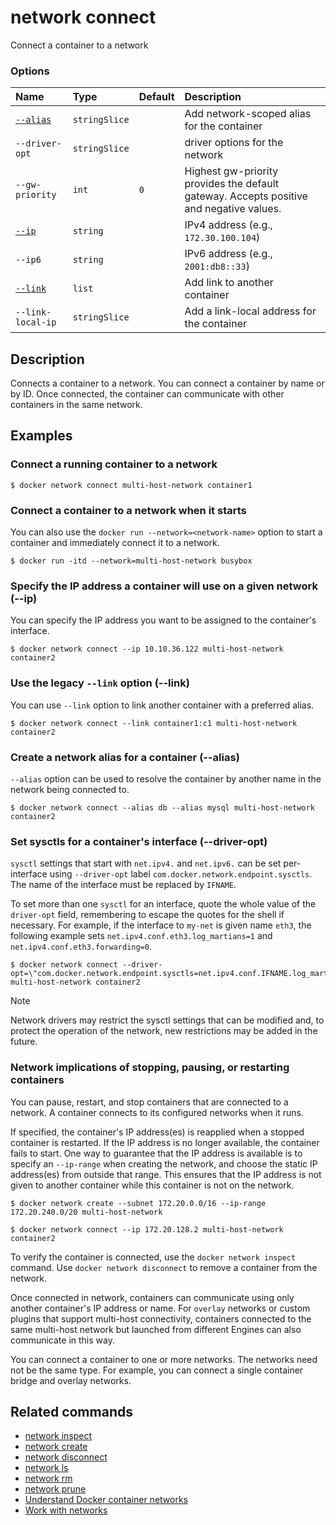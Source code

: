 # network connect

<!---MARKER_GEN_START-->
Connect a container to a network

### Options

| Name                | Type          | Default | Description                                                                             |
|:--------------------|:--------------|:--------|:----------------------------------------------------------------------------------------|
| [`--alias`](#alias) | `stringSlice` |         | Add network-scoped alias for the container                                              |
| `--driver-opt`      | `stringSlice` |         | driver options for the network                                                          |
| `--gw-priority`     | `int`         | `0`     | Highest gw-priority provides the default gateway. Accepts positive and negative values. |
| [`--ip`](#ip)       | `string`      |         | IPv4 address (e.g., `172.30.100.104`)                                                   |
| `--ip6`             | `string`      |         | IPv6 address (e.g., `2001:db8::33`)                                                     |
| [`--link`](#link)   | `list`        |         | Add link to another container                                                           |
| `--link-local-ip`   | `stringSlice` |         | Add a link-local address for the container                                              |


<!---MARKER_GEN_END-->

## Description

Connects a container to a network. You can connect a container by name
or by ID. Once connected, the container can communicate with other containers in
the same network.

## Examples

### Connect a running container to a network

```console
$ docker network connect multi-host-network container1
```

### Connect a container to a network when it starts

You can also use the `docker run --network=<network-name>` option to start a
container and immediately connect it to a network.

```console
$ docker run -itd --network=multi-host-network busybox
```

### <a name="ip"></a> Specify the IP address a container will use on a given network (--ip)

You can specify the IP address you want to be assigned to the container's interface.

```console
$ docker network connect --ip 10.10.36.122 multi-host-network container2
```

### <a name="link"></a> Use the legacy `--link` option (--link)

You can use `--link` option to link another container with a preferred alias.

```console
$ docker network connect --link container1:c1 multi-host-network container2
```

### <a name="alias"></a> Create a network alias for a container (--alias)

`--alias` option can be used to resolve the container by another name in the network
being connected to.

```console
$ docker network connect --alias db --alias mysql multi-host-network container2
```

### <a name="sysctl"></a> Set sysctls for a container's interface (--driver-opt)

`sysctl` settings that start with `net.ipv4.` and `net.ipv6.` can be set per-interface
using `--driver-opt` label `com.docker.network.endpoint.sysctls`. The name of the
interface must be replaced by `IFNAME`.

To set more than one `sysctl` for an interface, quote the whole value of the
`driver-opt` field, remembering to escape the quotes for the shell if necessary.
For example, if the interface to `my-net` is given name `eth3`, the following example
sets `net.ipv4.conf.eth3.log_martians=1` and `net.ipv4.conf.eth3.forwarding=0`.

```console
$ docker network connect --driver-opt=\"com.docker.network.endpoint.sysctls=net.ipv4.conf.IFNAME.log_martians=1,net.ipv4.conf.IFNAME.forwarding=0\" multi-host-network container2
```

> [!NOTE]
> Network drivers may restrict the sysctl settings that can be modified and, to protect
> the operation of the network, new restrictions may be added in the future.

### Network implications of stopping, pausing, or restarting containers

You can pause, restart, and stop containers that are connected to a network.
A container connects to its configured networks when it runs.

If specified, the container's IP address(es) is reapplied when a stopped
container is restarted. If the IP address is no longer available, the container
fails to start. One way to guarantee that the IP address is available is
to specify an `--ip-range` when creating the network, and choose the static IP
address(es) from outside that range. This ensures that the IP address is not
given to another container while this container is not on the network.

```console
$ docker network create --subnet 172.20.0.0/16 --ip-range 172.20.240.0/20 multi-host-network
```

```console
$ docker network connect --ip 172.20.128.2 multi-host-network container2
```

To verify the container is connected, use the `docker network inspect` command.
Use `docker network disconnect` to remove a container from the network.

Once connected in network, containers can communicate using only another
container's IP address or name. For `overlay` networks or custom plugins that
support multi-host connectivity, containers connected to the same multi-host
network but launched from different Engines can also communicate in this way.

You can connect a container to one or more networks. The networks need not be
the same type. For example, you can connect a single container bridge and overlay
networks.

## Related commands

* [network inspect](network_inspect.md)
* [network create](network_create.md)
* [network disconnect](network_disconnect.md)
* [network ls](network_ls.md)
* [network rm](network_rm.md)
* [network prune](network_prune.md)
* [Understand Docker container networks](https://docs.docker.com/network/)
* [Work with networks](https://docs.docker.com/network/bridge/)
